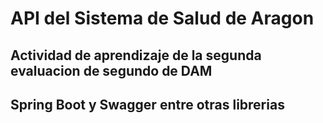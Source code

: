 # API del Sistema de Salud de Aragon
## Actividad de aprendizaje de la segunda evaluacion de segundo de DAM
## Spring Boot y Swagger entre otras librerias



